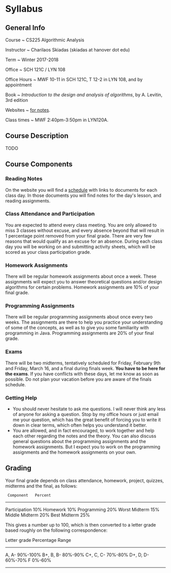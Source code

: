 # Syllabus

## General Info

Course
  ~ CS225 Algorithmic Analysis

Instructor
  ~ Charilaos Skiadas (skiadas at hanover dot edu)

Term
  ~ Winter 2017-2018

Office
  ~ SCH 121C / LYN 108

Office Hours
  ~  MWF 10-11 in SCH 121C, T 12-2 in LYN 108, and by appointment

Book
  ~ *Introduction to the design and analysis of algorithms*, by A. Levitin, 3rd edition

Websites
  ~ [for notes](skiadas.github.io/AlgorithmsCourse/site/).

Class times
  ~ MWF 2:40pm-3:50pm in LYN120A.

## Course Description

TODO

## Course Components

### Reading Notes

On the website you will find a [schedule](http://skiadas.github.io/AlgorithmsCourse/site/schedule.html) with links to documents for each class day. In those documents you will find notes for the day's lesson, and reading assignments.

### Class Attendance and Participation

You are expected to attend every class meeting. You are only allowed to miss 3 classes without excuse, and every absence beyond that will result in 1 percentage point removed from your final grade. There are very few reasons that would qualify as an excuse for an absence. During each class day you will be working on and submitting activity sheets, which will be scored as your class participation grade.

### Homework Assignments

There will be regular homework assignments about once a week. These assignments will expect you to answer theoretical questions and/or design algorithms for certain problems. Homework assignments are 10% of your final grade.

### Programming Assignments

There will be regular programming assignments about once every two weeks. The assignments are there to help you practice your understanding of some of the concepts, as well as to give you some familiarity with programming in Java. Programming assignments are 20% of your final grade.

### Exams

There will be two midterms, tentatively scheduled for Friday, February 9th and Friday, March 16, and a final during finals week. **You have to be here for the exams**. If you have conflicts with these days, let me know as soon as possible. Do not plan your vacation before you are aware of the finals schedule.

### Getting Help

- You should never hesitate to ask me questions. I will never think any less of anyone for asking a question. Stop by my office hours or just email me your question, which has the great benefit of forcing you to write it down in clear terms, which often helps you understand it better.
- You are allowed, and in fact encouraged, to work together and help each other regarding the notes and the theory. You can also discuss general questions about the programming assignments and the homework assignments. But I expect you to work on the programming assignments and the homework assignments on your own.

## Grading

Your final grade depends on class attendance, homework, project, quizzes, midterms and the final, as follows:


     Component   Percent
--------------  --------
 Participation       10%
      Homework       10%
   Programming       20%
 Worst Midterm       15%
Middle Midterm       20%
  Best Midterm       25%

This gives a number up to 100, which is then converted to a letter grade based roughly on the following correspondence:

 Letter grade     Percentage Range
--------------   -----------------
   A, A-                  90%-100%
   B+, B, B-               80%-90%
   C+, C, C-               70%-80%
   D+, D, D-               60%-70%
      F                     0%-60%
--------------   -----------------

